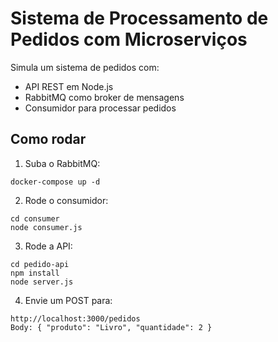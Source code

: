 # Sistema de Processamento de Pedidos com Microserviços

Simula um sistema de pedidos com:

* API REST em Node.js
* RabbitMQ como broker de mensagens
* Consumidor para processar pedidos

## Como rodar

1. Suba o RabbitMQ:

```
docker-compose up -d
```

2. Rode o consumidor:

```
cd consumer
node consumer.js
```

3. Rode a API:

```
cd pedido-api
npm install
node server.js
```

4. Envie um POST para:

```
http://localhost:3000/pedidos
Body: { "produto": "Livro", "quantidade": 2 }
```
